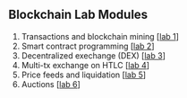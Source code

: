 Blockchain Lab Modules
---

1. Transactions and blockchain mining [[lab 1](lab1/README.md)]
2. Smart contract programming [[lab 2](lab2/README.md)]
3. Decentralized exechange (DEX) [[lab 3](lab3-20/README.md)]
4. Multi-tx exchange on HTLC  [[lab 4](lab3-20/README-lab4.md)] 
5. Price feeds and liquidation [[lab 5](lab3-20/lab5.md)] 
6. Auctions [[lab 6](lab3-20/lab6.md)]

<!--

4. Blockchain application: logging remote file storage [[lab 4](lab4-20/README.md)]
- Lab module 4.2: Cryptocurrency Hedging [[lab 4.2](lab4.2/README.md)]

-->


